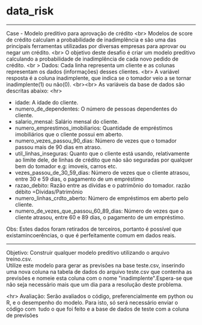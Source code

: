 # data_risk
________________________________________________________________________________________________________________________
Case - Modelo preditivo para aprovação de crédito 
<br\>
Modelos de score de crédito calculam a probabilidade de inadimplência e são uma das principais ferramentas utilizadas por diversas empresas para aprovar ou negar um crédito. <br\>
O objetivo deste desafio é criar um modelo preditivo calculando a probabilidade de inadimplência de cada novo pedido de crédito. <br \>
Dados: Cada linha representa um cliente e as colunas representam os dados (informações) desses clientes. <br\>
A variável resposta é a coluna inadimplente, que indica se o tomador veio a se tornar inadimplente(1) ou não(0).
<br\><br\>
As variáveis da base de dados são descritas abaixo:
<hr\>
<ul>
<li>idade: A idade do cliente.</li>
<li>numero_de_dependentes: O número de pessoas dependentes do cliente.</li>
<li>salario_mensal: Salário mensal do cliente.</li>
<li>numero_emprestimos_imobiliarios: Quantidade de empréstimos imobiliários que o cliente possui em aberto.</li>
<li>numero_vezes_passou_90_dias: Número de vezes que o tomador passou mais de 90 dias em atraso.</li>
<li>util_linhas_inseguras: Quanto que o cliente está usando, relativamente ao limite dele, de linhas de crédito que não são seguradas por qualquer bem do tomador e.g: imoveis, carros etc.</li>
<li>vezes_passou_de_30_59_dias: Número de vezes que o cliente atrasou, entre 30 e 59 dias, o pagamento de um empréstimo</li>
<li>razao_debito: Razão entre as dívidas e o patrimônio do tomador. razão débito =Dividas/Patrimônio</li>
<li>numero_linhas_crdto_aberto: Número de empréstimos em aberto pelo cliente.</li>
<li>numero_de_vezes_que_passou_60_89_dias: Número de vezes que o cliente atrasou, entre 60 e 89 dias, o pagamento de um empréstimo. </li>
</ul>
<hr\>
Obs: Estes dados foram retirados de terceiros, portanto é possível que existamincoerências, o que é perfeitamente comum em dados reais.
<hr>
Objetivo: Construir qualquer modelo preditivo utilizando o arquivo treino.csv. <br \>
Utilize este modelo para gerar as previsões na base teste.csv, inserindo uma nova coluna na tabela de dados do arquivo teste.csv que contenha as previsões e nomeie esta coluna com o nome "inadimplente".Espera-se que não seja necessário mais que um dia para a resolução deste problema. <br \>

<hr\>
Avaliação: Serão avaliados o código, preferencialmente em python ou R, e o desempenho do modelo. Para isto, só será necessário enviar o código com ​ tudo​ o que foi feito e a base de dados de teste ​ com a coluna de previsões
